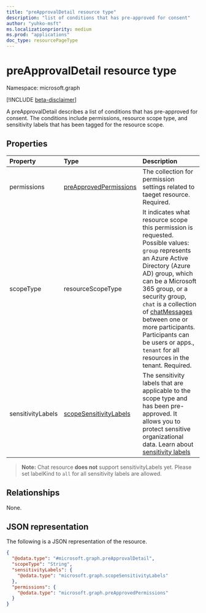 ```yaml
---
title: "preApprovalDetail resource type"
description: "list of conditions that has pre-approved for consent"
author: "yuhko-msft"
ms.localizationpriority: medium
ms.prod: "applications"
doc_type: resourcePageType
---
```


# preApprovalDetail resource type

Namespace: microsoft.graph

[!INCLUDE [beta-disclaimer](../../includes/beta-disclaimer.md)]

A preApprovalDetail describes a list of conditions that has pre-approved for consent. The conditions include permissions, resource scope type, and sensitivity labels that has been tagged for the resource scope.

## Properties
|Property|Type|Description|
|:---|:---|:---|
|permissions|[preApprovedPermissions](../resources/preapprovedpermissions.md)|The collection for permission settings related to taeget resource. Required.|
|scopeType|resourceScopeType|It indicates what resource scope this permission is requested. Possible values: `group` represents an Azure Active Directory (Azure AD) group, which can be a Microsoft 365 group, or a security group, `chat` is a collection of [chatMessages](../../v1.0/resources/chatmessage.md) between one or more participants. Participants can be users or apps., `tenant` for all resources in the tenant. Required.|
|sensitivityLabels|[scopeSensitivityLabels](../resources/scopesensitivitylabels.md)|The sensitivity labels that are applicable to the scope type and has been pre-approved. It allows you to protect sensitive organizational data. Learn about [sensitivity labels](https://docs.microsoft.com/en-us/microsoft-365/compliance/sensitivity-labels?view=o365-worldwide) 
> **Note:** Chat resource **does not** support sensitivityLabels yet. Please set labelKind to `all` for all sensitivity labels are allowed.



## Relationships
None.

## JSON representation
The following is a JSON representation of the resource.
<!-- {
  "blockType": "resource",
  "@odata.type": "microsoft.graph.preApprovalDetail"
}
-->
``` json
{
  "@odata.type": "#microsoft.graph.preApprovalDetail",
  "scopeType": "String",
  "sensitivityLabels": {
    "@odata.type": "microsoft.graph.scopeSensitivityLabels"
  },
  "permissions": {
    "@odata.type": "microsoft.graph.preApprovedPermissions"
  }
}
```

